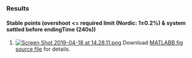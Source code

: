 ### Results

#### Stable points (overshoot <= required limit (Nordic: 1±0.2%) & system sattled before endingTime (240s))
1. [![Screen Shot 2019-04-18 at 14.28.11.png](https://i.loli.net/2019/04/18/5cb87fb03733d.png)](https://i.loli.net/2019/04/18/5cb87fb03733d.png)
Download [MATLABB fig source file](https://www.dropbox.com/s/q899mh46llfdzpe/i_MATLAB-fig-result.fig?dl=0) for details.
